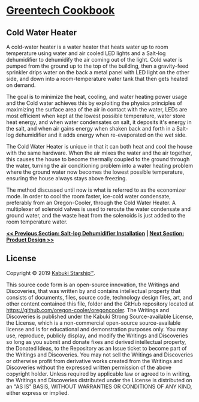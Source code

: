 # [Greentech Cookbook](../readme.md)

## Cold Water Heater

A cold-water heater is a water heater that heats water up to room temperature using water and air cooled LED lights and a Salt-log dehumidifier to dehumidify the air coming out of the light. Cold water is pumped from the ground up to the top of the building, then a gravity-feed sprinkler drips water on the back a metal panel with LED light on the other side, and down into a room-temperature water tank that then gets heated on demand.

The goal is to minimize the heat, cooling, and water heating power usage and the Cold water achieves this by exploiting the physics principles of maximizing the surface area of the air in contact with the water, LEDs are most efficient when kept at the lowest possible temperature, water store heat energy, and when water condensates on salt, it deposits it's energy in the salt, and when air gains energy when shaken back and forth in a Salt-log dehumidifier and it adds energy when re-evaporated on the wet side.

The Cold Water Heater is unique in that it can both heat and cool the house with the same hardware. When the air mixes the water and the air together, this causes the house to become thermally coupled to the ground through the water, turning the air conditioning problem into a water heating problem where the ground water now becomes the lowest possible temperature, ensuring the house always stays above freezing.

The method discussed until now is what is referred to as the economizer mode. In order to cool the room faster, ice-cold water condensate, preferably from an Oregon-Cooler, through the Cold Water Heater. A multiplexer of solenoid valves is used to reroute the water condensate and ground water, and the waste heat from the solenoids is just added to the room temperature water.

**[<< Previous Section: Salt-log Dehumidifier Installation](../salt-log_dehumidifier) | [Next Section: Product Design >>](.md)**

## License

Copyright © 2019 [Kabuki Starship™](kabukistarship.com).

This source code form is an open-source innovation, the Writings and Discoveries, that was written by and contains intellectual property that consists of documents, files, source code, technology design files, art, and other content contained this file, folder and the GitHub repository located at <https://github.com/oregon-cooler/oregoncooler>. The Writings and Discoveries is published under the Kabuki Strong Source-available License, the License, which is a non-commercial open-source source-available license and is for educational and demonstration purposes only. You may use, reproduce, publicly display, and modify the Writings and Discoveries so long as you submit and donate fixes and derived intellectual property, the Donated Ideas, to the Repository as an Issue ticket to become part of the Writings and Discoveries. You may not sell the Writings and Discoveries or otherwise profit from derivative works created from the Writings and Discoveries without the expressed written permission of the above copyright holder. Unless required by applicable law or agreed to in writing, the Writings and Discoveries distributed under the License is distributed on an "AS IS" BASIS, WITHOUT WARRANTIES OR CONDITIONS OF ANY KIND, either express or implied.
